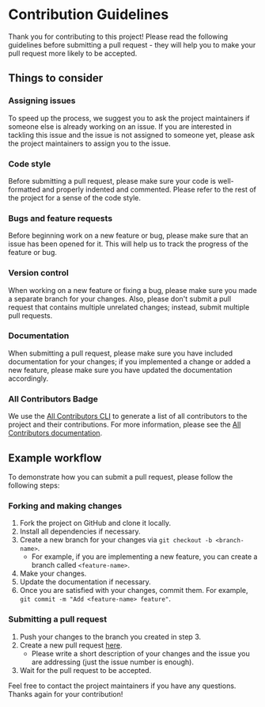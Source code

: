 # Contribution Guidelines

Thank you for contributing to this project! Please read the following guidelines before submitting a pull request - they will help you to make your pull request more likely to be accepted.

## Things to consider

### Assigning issues

To speed up the process, we suggest you to ask the project maintainers if someone else is already working on an issue. If you are interested in tackling this issue and the issue is not assigned to someone yet, please ask the project maintainers to assign you to the issue.

### Code style

Before submitting a pull request, please make sure your code is well-formatted and properly indented and commented. Please refer to the rest of the project for a sense of the code style.

### Bugs and feature requests

Before beginning work on a new feature or bug, please make sure that an issue has been opened for it. This will help us to track the progress of the feature or bug.

### Version control

When working on a new feature or fixing a bug, please make sure you made a separate branch for your changes. Also, please don't submit a pull request that contains multiple unrelated changes; instead, submit multiple pull requests.

### Documentation

When submitting a pull request, please make sure you have included documentation for your changes; if you implemented a change or added a new feature, please make sure you have updated the documentation accordingly.

### All Contributors Badge

We use the [All Contributors CLI](https://allcontributors.org/docs/en/cli/usage) to generate a list of all contributors to the project and their contributions. For more information, please see the [All Contributors documentation](https://allcontributors.org/docs/en/).

## Example workflow

To demonstrate how you can submit a pull request, please follow the following steps:

### Forking and making changes

1. Fork the project on GitHub and clone it locally.
2. Install all dependencies if necessary.
3. Create a new branch for your changes via `git checkout -b <branch-name>`.
   - For example, if you are implementing a new feature, you can create a branch called `<feature-name>`.
4. Make your changes.
5. Update the documentation if necessary.
6. Once you are satisfied with your changes, commit them. For example, `git commit -m "Add <feature-name> feature"`.

### Submitting a pull request

1. Push your changes to the branch you created in step 3.
2. Create a new pull request [here](https://github.com/cytronicoder/supercharger/pulls).
   - Please write a short description of your changes and the issue you are addressing (just the issue number is enough).
3. Wait for the pull request to be accepted.

Feel free to contact the project maintainers if you have any questions. Thanks again for your contribution!
